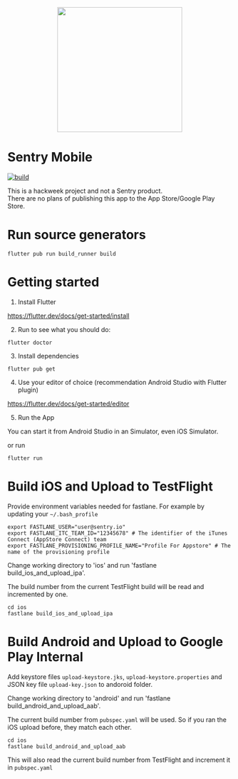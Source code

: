 <p align="center">
  <a href="https://sentry.io" target="_blank" align="center">
    <img src="https://sentry-brand.storage.googleapis.com/sentry-logo-black.png" width="280">
  </a>
  <br />
</p>

# Sentry Mobile

[![build](https://github.com/getsentry/sentry-mobile/workflows/build/badge.svg?branch=main)](https://github.com/getsentry/sentry-mobile/actions?query=branch%3Amain)

This is a hackweek project and not a Sentry product.  
There are no plans of publishing this app to the App Store/Google Play Store.

# Run source generators

`flutter pub run build_runner build`

# Getting started

1. Install Flutter

https://flutter.dev/docs/get-started/install

2. Run to see what you should do:

```
flutter doctor
```

3. Install dependencies

```
flutter pub get
```

4. Use your editor of choice (recommendation Android Studio with Flutter plugin)

https://flutter.dev/docs/get-started/editor

5. Run the App

You can start it from Android Studio in an Simulator, even iOS Simulator.

or run

```
flutter run 
```

# Build iOS and Upload to TestFlight

Provide environment variables needed for fastlane. For example by updating your `~/.bash_profile`

```
export FASTLANE_USER="user@sentry.io"
export FASTLANE_ITC_TEAM_ID="12345678" # The identifier of the iTunes Connect (AppStore Connect) team
export FASTLANE_PROVISIONING_PROFILE_NAME="Profile For Appstore" # The name of the provisioning profile
```

Change working directory to 'ios' and run 'fastlane build_ios_and_upload_ipa'.

The build number from the current TestFlight build will be read and incremented by one.

```
cd ios
fastlane build_ios_and_upload_ipa
```

# Build Android and Upload to Google Play Internal

Add keystore files `upload-keystore.jks`, `upload-keystore.properties` and JSON key file `upload-key.json` to andoroid folder.

Change working directory to 'android' and run 'fastlane build_android_and_upload_aab'.

The current build number from `pubspec.yaml` will be used. So if you ran the iOS upload before, they match each other.

```
cd ios
fastlane build_android_and_upload_aab
```

This will also read the current build number from TestFlight and increment it in `pubspec.yaml`